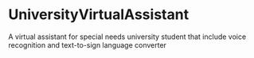 # UniversityVirtualAssistant
A virtual assistant for special needs university student that include voice recognition and text-to-sign language converter
